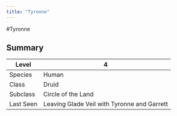 ```yaml
---
title: "Tyronne"
---
```


#Tyronne
## Summary
| Level     | 4                                           |
| --------- | ------------------------------------------- |
| Species   | Human                                       |
| Class     | Druid                                       |
| Subclass  | Circle of the Land                          |
| Last Seen | Leaving Glade Veil with Tyronne and Garrett |
